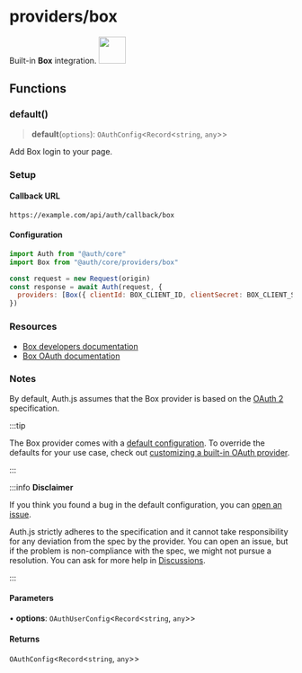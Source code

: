 # providers/box

<div style={{backgroundColor: "#000", display: "flex", justifyContent: "space-between", color: "#fff", padding: 16}}>
<span>Built-in <b>Box</b> integration.</span>
<a href="https://box.com/">
  <img style={{display: "block"}} src="https://authjs.dev/img/providers/box.svg" height="48" width="48"/>
</a>
</div>

## Functions

### default()

> **default**(`options`): `OAuthConfig`\<`Record`\<`string`, `any`\>\>

Add Box login to your page.

### Setup

#### Callback URL
```
https://example.com/api/auth/callback/box
```

#### Configuration
```js
import Auth from "@auth/core"
import Box from "@auth/core/providers/box"

const request = new Request(origin)
const response = await Auth(request, {
  providers: [Box({ clientId: BOX_CLIENT_ID, clientSecret: BOX_CLIENT_SECRET })],
})
```

### Resources

 - [Box developers documentation](https://developer.box.com/reference/)
 - [Box OAuth documentation](https://developer.box.com/guides/sso-identities-and-app-users/connect-okta-to-app-users/configure-box/)

### Notes

By default, Auth.js assumes that the Box provider is
based on the [OAuth 2](https://www.rfc-editor.org/rfc/rfc6749.html) specification.

:::tip

The Box provider comes with a [default configuration](https://github.com/nextauthjs/next-auth/blob/main/packages/core/src/providers/box.ts).
To override the defaults for your use case, check out [customizing a built-in OAuth provider](https://authjs.dev/guides/providers/custom-provider#override-default-options).

:::

:::info **Disclaimer**

If you think you found a bug in the default configuration, you can [open an issue](https://authjs.dev/new/provider-issue).

Auth.js strictly adheres to the specification and it cannot take responsibility for any deviation from
the spec by the provider. You can open an issue, but if the problem is non-compliance with the spec,
we might not pursue a resolution. You can ask for more help in [Discussions](https://authjs.dev/new/github-discussions).

:::

#### Parameters

• **options**: `OAuthUserConfig`\<`Record`\<`string`, `any`\>\>

#### Returns

`OAuthConfig`\<`Record`\<`string`, `any`\>\>
